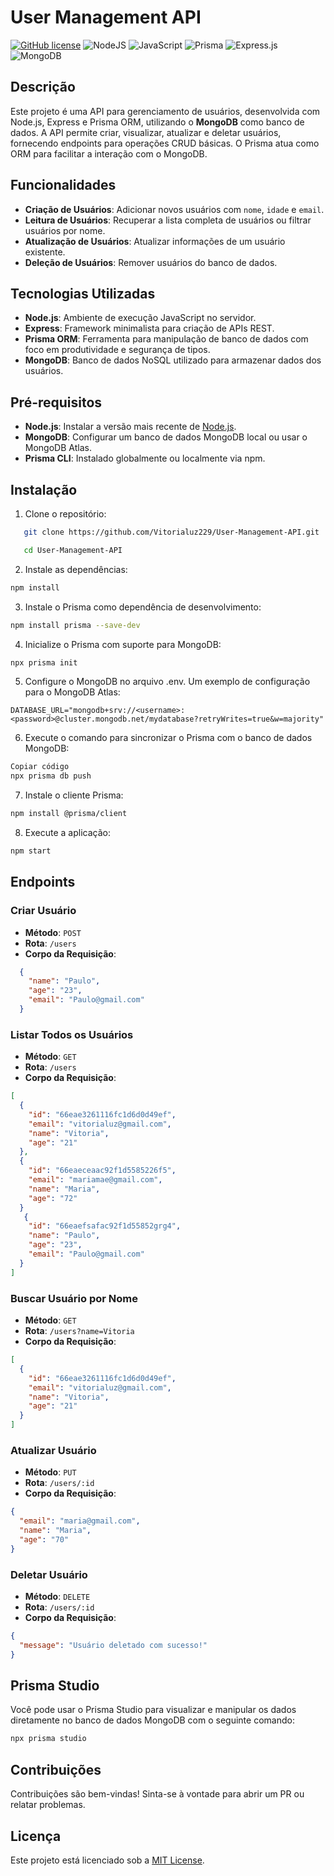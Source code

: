 # User Management API
[![GitHub license](https://img.shields.io/github/license/Naereen/StrapDown.js.svg)](https://github.com/Naereen/StrapDown.js/blob/master/LICENSE)
![NodeJS](https://img.shields.io/badge/node.js-6DA55F?style=for-the-badge&logo=node.js&logoColor=white)
![JavaScript](https://img.shields.io/badge/javascript-%23323330.svg?style=for-the-badge&logo=javascript&logoColor=%23F7DF1E)
![Prisma](https://img.shields.io/badge/Prisma-3982CE?style=for-the-badge&logo=Prisma&logoColor=white)
![Express.js](https://img.shields.io/badge/express.js-%23404d59.svg?style=for-the-badge&logo=express&logoColor=%2361DAFB)
![MongoDB](https://img.shields.io/badge/MongoDB-%234ea94b.svg?style=for-the-badge&logo=mongodb&logoColor=white)

## Descrição

Este projeto é uma API para gerenciamento de usuários, desenvolvida com Node.js, Express e Prisma ORM, utilizando o **MongoDB** como banco de dados. A API permite criar, visualizar, atualizar e deletar usuários, fornecendo endpoints para operações CRUD básicas. O Prisma atua como ORM para facilitar a interação com o MongoDB.

## Funcionalidades

- **Criação de Usuários**: Adicionar novos usuários com `nome`, `idade` e `email`.
- **Leitura de Usuários**: Recuperar a lista completa de usuários ou filtrar usuários por nome.
- **Atualização de Usuários**: Atualizar informações de um usuário existente.
- **Deleção de Usuários**: Remover usuários do banco de dados.

## Tecnologias Utilizadas

- **Node.js**: Ambiente de execução JavaScript no servidor.
- **Express**: Framework minimalista para criação de APIs REST.
- **Prisma ORM**: Ferramenta para manipulação de banco de dados com foco em produtividade e segurança de tipos.
- **MongoDB**: Banco de dados NoSQL utilizado para armazenar dados dos usuários.

## Pré-requisitos

- **Node.js**: Instalar a versão mais recente de [Node.js](https://nodejs.org/en/).
- **MongoDB**: Configurar um banco de dados MongoDB local ou usar o MongoDB Atlas.
- **Prisma CLI**: Instalado globalmente ou localmente via npm.

## Instalação

1. Clone o repositório:

```bash
   git clone https://github.com/Vitorialuz229/User-Management-API.git

   cd User-Management-API
```

2. Instale as dependências:

```bash
npm install
```

3. Instale o Prisma como dependência de desenvolvimento:

```bash
npm install prisma --save-dev
```

4. Inicialize o Prisma com suporte para MongoDB:

```bash
npx prisma init
```

5. Configure o MongoDB no arquivo .env. Um exemplo de configuração para o MongoDB Atlas:

```env
DATABASE_URL="mongodb+srv://<username>:<password>@cluster.mongodb.net/mydatabase?retryWrites=true&w=majority"
```

6. Execute o comando para sincronizar o Prisma com o banco de dados MongoDB:

```bash
Copiar código
npx prisma db push
```

7. Instale o cliente Prisma:

```bash
npm install @prisma/client
```

8. Execute a aplicação:

```bash
npm start
```
## Endpoints

### Criar Usuário

- **Método**: `POST`
- **Rota**: `/users`
- **Corpo da Requisição**:

```json
  {
    "name": "Paulo",
    "age": "23",
    "email": "Paulo@gmail.com"
  }
```

### Listar Todos os Usuários

- **Método**: `GET`
- **Rota**: `/users`
- **Corpo da Requisição**:

```json
[
  {
    "id": "66eae3261116fc1d6d0d49ef",
    "email": "vitorialuz@gmail.com",
    "name": "Vitoria",
    "age": "21"
  },
  {
    "id": "66eaeceaac92f1d5585226f5",
    "email": "mariamae@gmail.com",
    "name": "Maria",
    "age": "72"
  }
   {
    "id": "66eaefsafac92f1d55852grg4",
    "name": "Paulo",
    "age": "23",
    "email": "Paulo@gmail.com"
  }
]
```

### Buscar Usuário por Nome

- **Método**: `GET`
- **Rota**: `/users?name=Vitoria`
- **Corpo da Requisição**:

```json
[
  {
    "id": "66eae3261116fc1d6d0d49ef",
    "email": "vitorialuz@gmail.com",
    "name": "Vitoria",
    "age": "21"
  }
]
```

### Atualizar Usuário

- **Método**: `PUT`
- **Rota**: `/users/:id`
- **Corpo da Requisição**:

```json
{
  "email": "maria@gmail.com",
  "name": "Maria",
  "age": "70"
}
```

### Deletar Usuário

- **Método**: `DELETE`
- **Rota**: `/users/:id`
- **Corpo da Requisição**:

```json
{
  "message": "Usuário deletado com sucesso!"
}
```

## Prisma Studio

Você pode usar o Prisma Studio para visualizar e manipular os dados diretamente no banco de dados MongoDB com o seguinte comando:

```bash
npx prisma studio
```

## Contribuições

Contribuições são bem-vindas! Sinta-se à vontade para abrir um PR ou relatar problemas.

## Licença

Este projeto está licenciado sob a [MIT License](LICENSE).

